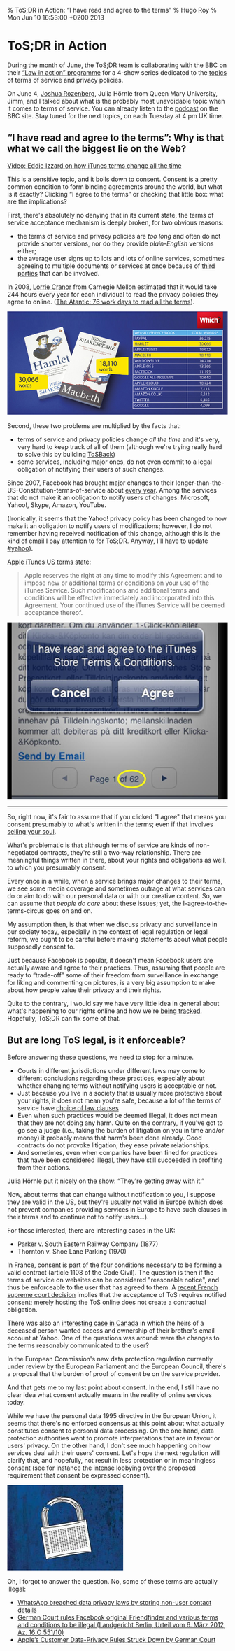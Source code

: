 % ToS;DR in Action: “I have read and agree to the terms”
% Hugo Roy
% Mon Jun 10 16:53:00 +0200 2013

# ToS;DR in Action

During the month of June, the ToS;DR team is collaborating with the
BBC on their [“Law in action” programme][bbclaw] for a 4-show
series dedicated to the [topics][] of terms of service and privacy
policies.

[bbclaw]: http://www.bbc.co.uk/programmes/b006tgy1 "BBC Radio 4Law in Action"
[topics]: http://tosdr.org/topics.html "Topics covered by ToS;DR"

On June 4, [Joshua Rozenberg][], Julia Hörnle from Queen Mary
University, Jimm, and I talked about what is the probably most unavoidable
topic when it comes to terms of service. You can already listen 
to the [podcast][] on the BBC site. Stay tuned for the next topics, on 
each Tuesday at 4 pm UK time.

[Joshua Rozenberg]: http://www.rozenberg.net/ 
[podcast]: http://downloads.bbc.co.uk/podcasts/radio4/law/rss.xml

## “I have read and agree to the terms”: Why is that what we call the biggest lie on the Web?

[Video: Eddie Izzard on how iTunes terms change all the time](http://www.youtube.com/watch?v=lbvwZ4LWeEc&t=0m53s)

This is a sensitive topic, and it boils down to consent. Consent
is a pretty common condition to form binding agreements around the
world, but what is it exactly?  Clicking “I agree to the terms” or
checking that little box: what are the implications?

First, there's absolutely no denying that in its current state,
the terms of service acceptance mechanism is deeply broken, for
two obvious reasons:

 * the terms of service and privacy policies are *too long* and
   often do not provide shorter versions, nor do they provide *plain-English*
   versions either;
 * the average user signs up to lots and lots of online services,
   sometimes agreeing to multiple documents or services at once
   because of [third parties][] that can be involved.

[third parties]: http://tosdr.org/topics.html#third "ToS;DR about third parties in terms"

In 2008, [Lorrie Cranor][] from Carnegie Mellon estimated that it
would take 244 hours every year for each individual to read the
privacy policies they agree to online. ([The Atantic: 76
work days to read all the
terms](http://www.theatlantic.com/technology/archive/2012/03/reading-the-privacy-policies-you-encounter-in-a-year-would-take-76-work-days/253851/)).

![ToS lenghts](tosdr-in-action-i-have-read-and-agree/books.jpg "UK consumer org “Which?” comparing lenghts")

[Lorrie Cranor]: http://lorrie.cranor.org/#publications

Second, these two problems are multiplied by the facts that:

 * terms of service and privacy policies change *all the time* and
   it's very, very hard to keep track of all of them (although
   we're trying really hard to solve this by building [ToSBack][])
 * some services, including major ones, do not even
   commit to a legal obligation of notifying their users of such
   changes.

[ToSBack]: http://tosdr.github.io/ToSBack3 "ToSBack3 is currently in development"

Since 2007, Facebook has brought major changes to their
longer-than-the-US-Constitution-terms-of-service about [every
year][eff-timeline]. Among the services that do not make
it an obligation to notify users of changes:  Microsoft, Yahoo!,
Skype, Amazon, YouTube. 

[eff-timeline]: https://www.eff.org/deeplinks/2010/04/facebook-timeline "EFF: Facebook terms, a timeline"

(Ironically, it seems that the Yahoo! privacy policy has been
changed to now make it an obligation to notify users of
modifications; however, I do not remember having received
notification of this change, although this is the kind of email I
pay attention to for ToS;DR. Anyway, I'll have to update
[#yahoo](http://tosdr.org/#yahoo)).

[Apple iTunes US terms state](http://www.apple.com/legal/internet-services/itunes/us/terms.html):

> Apple reserves the right at any time to modify this Agreement and
> to impose new or additional terms or conditions on your use of the
> iTunes Service. Such modifications and additional terms and
> conditions will be effective immediately and incorporated into
> this Agreement. Your continued use of the iTunes Service will be
> deemed acceptance thereof.

![Screenshot of iTunes ToS](tosdr-in-action-i-have-read-and-agree/itunes-agree.jpg "Do you agree?")

* * *

So, right now, it's fair to assume that if you clicked "I agree" that
means you consent presumably to what's written in the terms; even
if that involves [selling your soul][gamestation].

[gamestation]: http://www.huffingtonpost.com/2010/04/17/gamestation-grabs-souls-o_n_541549.html "It happened on April 1"

What's problematic is that although terms of service are kinds of
non-negotiated contracts, they're still a two-way relationship.
There are meaningful things written in there, about your
rights and obligations as well, to which you presumably consent.

Every once in a while, when a service brings major changes to
their terms, we see some media coverage and sometimes outrage at
what services can do or aim to do with our personal data or with
our creative content. So, we can assume that *people do care*
about these issues; yet, the I-agree-to-the-terms-circus goes on
and on. 

My assumption then, is that when we discuss privacy and
surveillance in our society today, especially in the context of
legal regulation or legal reform, we ought to be careful before
making statements about what people supposedly consent to. 

Just because Facebook is popular, it doesn't mean Facebook users are
actually aware and agree to their practices. Thus, assuming that
people are ready to “trade-off” some of their freedom from
surveillance in exchange for liking and commenting on pictures, is
a very big assumption to make about how people value their privacy
and their rights. 

Quite to the contrary, I would say we have very little idea in
general about what's happening to our rights online and how we're
[being tracked][]. Hopefully, ToS;DR can fix some of that.

[being tracked]: http://blogs.fsfe.org/hugo/2013/05/whos-tracking-me-online-the-most-google-or-facebook/

## But are long ToS legal, is it enforceable?

Before answering these questions, we need to stop for a minute.

 * Courts in different jurisdictions under different laws may come
   to different conclusions regarding these practices, especially
   about whether changing terms without notifying users is
   acceptable or not.
 * Just because you live in a society that is usually more
   protective about your rights, it does not mean you're safe, because
   a lot of the terms of service have [choice of law
   clauses][choice-law]
 * Even when such practices would be deemed illegal, it does not
   mean that they are not doing any harm. Quite on the contrary,
   if you've got to go see a judge (i.e., taking the burden of
   litigation on you in time and/or money) it probably means that
   harm's been done already. Good contracts do not provoke
   litigation; they ease private relationships.
 * And sometimes, even when companies have been fined for 
   practices that have been considered illegal,
   they have still succeeded in profiting from their actions.

[choice-law]: http://tosdr.org/topics.html#jurisdiction-law

Julia Hörnle put it nicely on the show: “They're getting away
with it.” 

Now, about terms that can change without notification to you, I
suppose they are valid in the US, but they're usually not valid in
Europe (which does not prevent companies providing services in
Europe to have such clauses in their terms and to continue not to notify
users…).

For those interested, there are interesting cases in the
UK: 

 -  Parker v. South Eastern Railway Company (1877) 
 -  Thornton v. Shoe Lane Parking (1970)

In France, consent is part of the four conditions necessary to be
forming a valid contract (article 1108 of the Code Civil).
The question is then if the terms of service on websites can
be considered "reasonable notice", and thus be enforceable to the
user that has agreed to them. A [recent French supreme court
decision](http://www.legalis.net/spip.php?page=jurisprudence-decision&id_article=3534)
implies that the acceptance of ToS requires notified consent; merely
hosting the ToS online does not create a contractual obligation.

There was also an [interesting case in Canada][deceased] in which
the heirs of a deceased person wanted access and ownership of
their brother's email account at Yahoo. One of the questions was around:
were the changes to the terms reasonably communicated to the
user?

[deceased]: http://www.mondaq.com/canada/x/241354/Terms+of+Service+and+Deceased+Users+Account

In the European Commission's new data protection regulation
currently under review by the European Parliament and the European
Council, there's a proposal that the burden of proof of consent be
on the service provider.

And that gets me to my last point about consent. In the end, I
still have no clear idea what consent actually means in the
reality of online services today. 

While we have the personal data 1995 directive in the European
Union, it seems that there's no enforced consensus at this point
about what actually constitutes consent to personal data
processing. On the one hand, data protection authorities want to
promote interpretations that are in favour or users' privacy. On
the other hand, I don't see much happening on how services deal
with their users' consent. Let's hope the next regulation will
clarify that, and hopefully, not result in less protection or in
meaningless consent (see for instance the intense lobbying over
the proposed requirement that consent be expressed consent).

![EU data protectionlogo](tosdr-in-action-i-have-read-and-agree/eudatap.jpg "Data protection logo")

Oh, I forgot to answer the question. No, some of these
terms are actually illegal:

 - [WhatsApp breached data privacy laws by storing non-user contact details](http://www.wired.co.uk/news/archive/2013-01/29/whatsapp-privacy)
 - [German Court rules Facebook original Friendfinder and various
    terms and conditions to be illegal (Landgericht Berlin, Urteil
    vom 6. März 2012, Az. 16 O 551/10)](http://www.onlinelaw.de/de/aktuelles/it_news.php?we_objectID=324&pid=0)
 - [Apple’s Customer Data-Privacy Rules Struck Down by German
   Court](http://www.bloomberg.com/news/2013-05-07/apple-s-customer-data-privacy-rules-struck-down-by-german-court.html)

